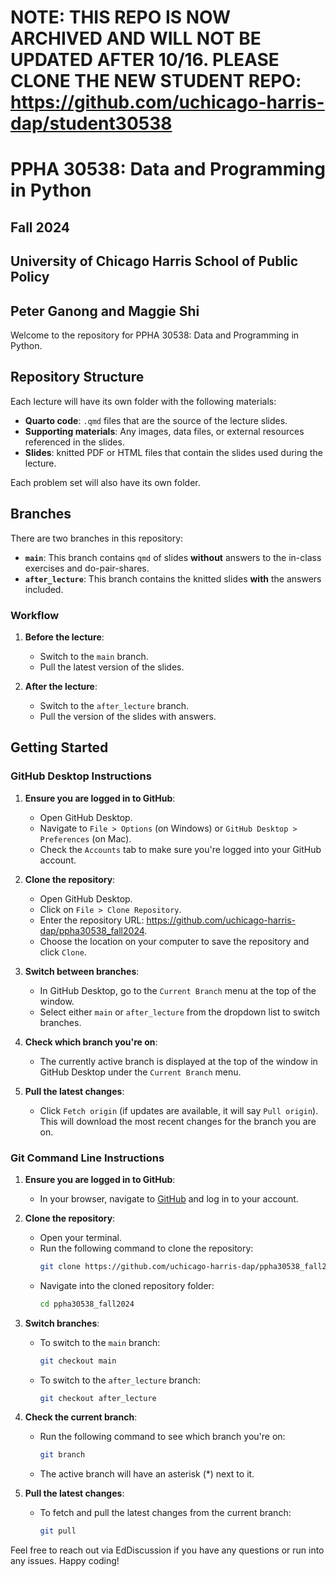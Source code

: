 # NOTE: THIS REPO IS NOW ARCHIVED AND WILL NOT BE UPDATED AFTER 10/16. PLEASE CLONE THE NEW STUDENT REPO: https://github.com/uchicago-harris-dap/student30538


# PPHA 30538: Data and Programming in Python
## Fall 2024
## University of Chicago Harris School of Public Policy
## Peter Ganong and Maggie Shi

Welcome to the repository for PPHA 30538: Data and Programming in Python. 

## Repository Structure

Each lecture will have its own folder with the following materials:
- **Quarto code**: `.qmd` files that are the source of the lecture slides.
- **Supporting materials**: Any images, data files, or external resources referenced in the slides.
- **Slides**: knitted PDF or HTML files that contain the slides used during the lecture.

Each problem set will also have its own folder.

## Branches

There are two branches in this repository:
- **`main`**: This branch contains `qmd` of slides **without** answers to the in-class exercises and do-pair-shares.
- **`after_lecture`**: This branch contains the knitted slides **with** the answers included.

### Workflow

1. **Before the lecture**: 
   - Switch to the `main` branch.
   - Pull the latest version of the slides.
   
2. **After the lecture**: 
   - Switch to the `after_lecture` branch.
   - Pull the version of the slides with answers.

## Getting Started

### GitHub Desktop Instructions

1. **Ensure you are logged in to GitHub**:
   - Open GitHub Desktop.
   - Navigate to `File > Options` (on Windows) or `GitHub Desktop > Preferences` (on Mac).
   - Check the `Accounts` tab to make sure you're logged into your GitHub account.

2. **Clone the repository**:
   - Open GitHub Desktop.
   - Click on `File > Clone Repository`.
   - Enter the repository URL: https://github.com/uchicago-harris-dap/ppha30538_fall2024.
   - Choose the location on your computer to save the repository and click `Clone`.

3. **Switch between branches**:
   - In GitHub Desktop, go to the `Current Branch` menu at the top of the window.
   - Select either `main` or `after_lecture` from the dropdown list to switch branches.

4. **Check which branch you're on**:
   - The currently active branch is displayed at the top of the window in GitHub Desktop under the `Current Branch` menu.

5. **Pull the latest changes**:
   - Click `Fetch origin` (if updates are available, it will say `Pull origin`). This will download the most recent changes for the branch you are on.

### Git Command Line Instructions

1. **Ensure you are logged in to GitHub**:
   - In your browser, navigate to [GitHub](https://github.com) and log in to your account.

2. **Clone the repository**:
   - Open your terminal.
   - Run the following command to clone the repository:
     ```bash
     git clone https://github.com/uchicago-harris-dap/ppha30538_fall2024
     ```
   - Navigate into the cloned repository folder:
     ```bash
     cd ppha30538_fall2024
     ```

3. **Switch branches**:
   - To switch to the `main` branch:
     ```bash
     git checkout main
     ```
   - To switch to the `after_lecture` branch:
     ```bash
     git checkout after_lecture
     ```

4. **Check the current branch**:
   - Run the following command to see which branch you're on:
     ```bash
     git branch
     ```
   - The active branch will have an asterisk (*) next to it.

5. **Pull the latest changes**:
   - To fetch and pull the latest changes from the current branch:
     ```bash
     git pull
     ```

Feel free to reach out via EdDiscussion if you have any questions or run into any issues. Happy coding!
